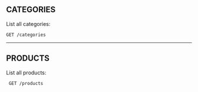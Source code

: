 ## CATEGORIES

List all categories:

```
GET /categories
```

---

## PRODUCTS

List all products:

```
 GET /products
```
